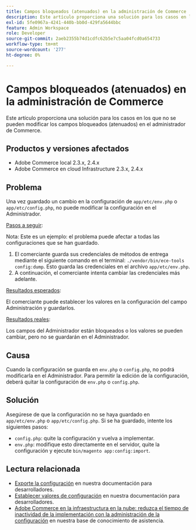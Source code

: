 ```yaml
---
title: Campos bloqueados (atenuados) en la administración de Commerce
description: Este artículo proporciona una solución para los casos en los que no se pueden modificar campos en el Administrador de Commerce.
exl-id: 5fe0967a-4241-440b-bb0d-429fa5644bbc
feature: Admin Workspace
role: Developer
source-git-commit: 2aeb2355b74d1cdfc62b5e7c5aa04fcd0a654733
workflow-type: tm+mt
source-wordcount: '277'
ht-degree: 0%

---
```


# Campos bloqueados (atenuados) en la administración de Commerce

Este artículo proporciona una solución para los casos en los que no se pueden modificar los campos bloqueados (atenuados) en el administrador de Commerce.

## Productos y versiones afectados

* Adobe Commerce local 2.3.x, 2.4.x
* Adobe Commerce en cloud Infrastructure 2.3.x, 2.4.x

## Problema

Una vez guardado un cambio en la configuración de `app/etc/env.php` o `app/etc/config.php`, no puede modificar la configuración en el Administrador.

<u>Pasos a seguir</u>:

Nota: Este es un ejemplo: el problema puede afectar a todas las configuraciones que se han guardado.

1. El comerciante guarda sus credenciales de métodos de entrega mediante el siguiente comando en el terminal: `./vendor/bin/ece-tools config:dump`. Esto guarda las credenciales en el archivo `app/etc/env.php`.
1. A continuación, el comerciante intenta cambiar las credenciales más adelante.

<u>Resultados esperados</u>:

El comerciante puede establecer los valores en la configuración del campo Administración y guardarlos.

<u>Resultados reales</u>:

Los campos del Administrador están bloqueados o los valores se pueden cambiar, pero no se guardarán en el Administrador.

## Causa

Cuando la configuración se guarda en `env.php` o `config.php`, no podrá modificarla en el Administrador. Para permitir la edición de la configuración, deberá quitar la configuración de `env.php` o `config.php`.

## Solución

Asegúrese de que la configuración no se haya guardado en `app/etc/env.php` o `app/etc/config.php`. Si se ha guardado, intente los siguientes pasos:

* `config.php`: quite la configuración y vuelva a implementar.
* `env.php`: modifique esto directamente en el servidor, quite la configuración y ejecute `bin/magento app:config:import`.

## Lectura relacionada

* [Exporte la configuración](https://experienceleague.adobe.com/en/docs/commerce-operations/configuration-guide/cli/configuration-management/export-configuration) en nuestra documentación para desarrolladores.
* [Establecer valores de configuración](https://experienceleague.adobe.com/en/docs/commerce-operations/configuration-guide/cli/configuration-management/set-configuration-values) en nuestra documentación para desarrolladores.
* [Adobe Commerce en la infraestructura en la nube: reduzca el tiempo de inactividad de la implementación con la administración de la configuración](/help/how-to/general/magento-cloud-reduce-deployment-downtime-with-configuration-management.md) en nuestra base de conocimiento de asistencia.
